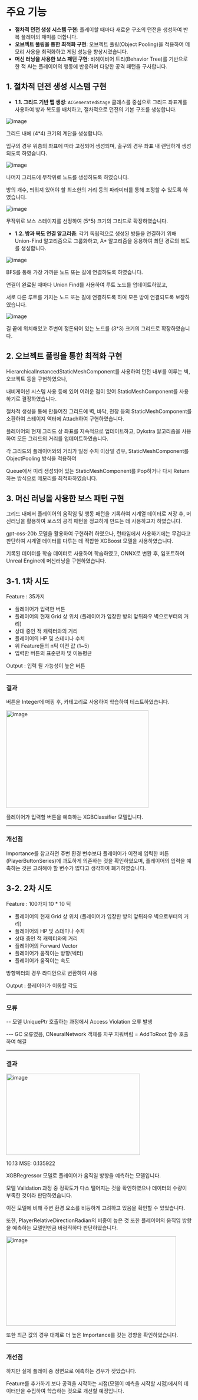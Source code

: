 # 주요 기능

- **절차적 던전 생성 시스템 구현**: 플레이할 때마다 새로운 구조의 던전을 생성하여 반복 플레이의 재미를 더합니다.
- **오브젝트 풀링을 통한 최적화 구현**: 오브젝트 풀링(Object Pooling)을 적용하여 메모리 사용을 최적화하고 게임 성능을 향상시켰습니다.
- **머신 러닝을 사용한 보스 패턴 구현**: 비헤이비어 트리(Behavior Tree)를 기반으로 한 적 AI는 플레이어의 행동에 반응하며 다양한 공격 패턴을 구사합니다.

## 1. 절차적 던전 생성 시스템 구현

- **1.1. 그리드 기반 맵 생성**: `ACGeneratedStage` 클래스를 중심으로 그리드 좌표계를 사용하여 방과 복도를 배치하고, 절차적으로 던전의 기본 구조를 생성합니다.

![image](https://github.com/user-attachments/assets/61eecb1e-3b32-481b-b9da-38bc7a6fb5e7)

그리드 내에 (4*4) 크기의 계단을 생성합니다.

입구의 경우 위층의 좌표에 따라 고정되어 생성되며, 출구의 경우 좌표 내 랜덤하게 생성되도록 하였습니다.

![image](https://github.com/user-attachments/assets/ca3143f0-4e0c-4eef-963f-0ae5fe032e52)

나머지 그리드에 무작위로 노드를 생성하도록 하였습니다.

방의 개수, 띄워져 있어야 할 최소한의 거리 등의 파라미터를 통해 조정할 수 있도록 하였습니다.

![image](https://github.com/user-attachments/assets/a2ea7ccf-6807-4a4e-9995-27c8acbb5a0f)

무작위로 보스 스테이지를 선정하여 (5*5) 크기의 그리드로 확장하였습니다.

- **1.2. 방과 복도 연결 알고리즘**: 각기 독립적으로 생성된 방들을 연결하기 위해 Union-Find 알고리즘으로 그룹화하고, A* 알고리즘을 응용하여 최단 경로의 복도를 생성합니다.

![image](https://github.com/user-attachments/assets/1f0c0f12-2b03-46d5-a33d-5bdc7abf1557)

BFS를 통해 가장 가까운 노드 또는 길에 연결하도록 하였습니다.

연결이 완료될 때마다 Union Find를 사용하여 루트 노드를 업데이트하였고,

서로 다른 루트를 가지는 노드 또는 길에 연결하도록 하여 모든 방이 연결되도록 보장하였습니다.

![image](https://github.com/user-attachments/assets/c8d24dca-b88d-430d-8bef-634173ce8d9b)

길 끝에 위치해있고 주변이 정돈되어 있는 노드를 (3*3) 크기의 그리드로 확장하였습니다.

## 2. 오브젝트 풀링을 통한 최적화 구현

HierarchicalInstancedStaticMeshComponent를 사용하여 던전 내부를 이루는 벽, 오브젝트 등을 구현하였으나,

내비게이션 시스템 사용 등에 있어 어려운 점이 있어 StaticMeshComponent를 사용하기로 결정하였습니다.

절차적 생성을 통해 만들어진 그리드에 벽, 바닥, 천장 등의 StaticMeshComponent를 소환하여 스테이지 액터에 Attach하여 구현하였습니다.

플레이어의 현재 그리드 상 좌표를 지속적으로 업데이트하고, Dykstra 알고리즘을 사용하여 모든 그리드의 거리를 업데이트하였습니다.

각 그리드의 플레이어와의 거리가 일정 수치 이상일 경우, StaticMeshComponent를 ObjectPooling 방식을 적용하여

Queue에서 미리 생성되어 있는 StaticMeshComponent를 Pop하거나 다시 Return하는 방식으로 메모리를 최적화하였습니다.

## 3. 머신 러닝을 사용한 보스 패턴 구현

그리드 내에서 플레이어의 움직임 및 행동 패턴을 기록하여 시계열 데이터로 저장 후, 머신러닝을 활용하여 보스의 공격 패턴을 정교하게 만드는 데 사용하고자 하였습니다.

gpt-oss-20b 모델을 활용하여 구현하려 하였으나, 런타임에서 사용하기에는 무겁다고 판단하여 시계열 데이터를 다루는 데 적합한 XGBoost 모델을 사용하였습니다.

기록된 데이터를 학습 데이터로 사용하여 학습하였고, ONNX로 변환 후, 임포트하여 Unreal Engine에 머신러닝을 구현하였습니다.


## 3-1. 1차 시도

Feature : 35가지

- 플레이어가 입력한 버튼
- 플레이어의 현재 Grid 상 위치 (플레이어가 입장한 방의 앞뒤좌우 벽으로부터의 거리)
- 상대 중인 적 캐릭터와의 거리
- 플레이어의 HP 및 스테미나 수치
- 위 Feature들의 n틱 이전 값 (1~5)
- 입력한 버튼의 표준편차 및 이동평균

Output : 입력 될 가능성이 높은 버튼

----------

### 결과

버튼을 Integer에 매핑 후, 카테고리로 사용하여 학습하여 테스트하였습니다.

<img width="386" height="265" alt="image" src="https://github.com/user-attachments/assets/47950ff9-5a7f-4797-9e7c-b6be22106f36" />

플레이어가 입력할 버튼을 예측하는 XGBClassifier 모델입니다.

----------

### 개선점

Importance를 참고하면 주변 환경 변수보다 플레이어가 이전에 입력한 버튼(PlayerButtonSeries)에 과도하게 의존하는 것을 확인하였으며,
  플레이어의 입력을 예측하는 것은 고려해야 할 변수가 많다고 생각하여 폐기하였습니다.

## 3-2. 2차 시도

Feature : 100가지 10 * 10 틱
- 플레이어의 현재 Grid 상 위치 (플레이어가 입장한 방의 앞뒤좌우 벽으로부터의 거리)
- 플레이어의 HP 및 스테미나 수치
- 상대 중인 적 캐릭터와의 거리
- 플레이어의 Forward Vector
- 플레이어가 움직이는 방향(벡터)
- 플레이어가 움직이는 속도

방향벡터의 경우 라디안으로 변환하여 사용

Output : 플레이어가 이동할 각도

----------

### 오류

-- 모델 UniquePtr 호출하는 과정에서 Access Violation 오류 발생

--- GC 오류였음, CNeuralNetwork 객체를 자꾸 지워버림 = AddToRoot 함수 호출하여 해결

----------

### 결과

<img width="363" height="221" alt="image" src="https://github.com/user-attachments/assets/20968070-6edf-4395-a3dc-0a1466c4a89d" />

10.13 MSE: 0.135922

XGBRegressor 모델로 플레이어가 움직일 방향을 예측하는 모델입니다.

모델 Validation 과정 중 정확도가 다소 떨어지는 것을 확인하였으나 데이터의 수량이 부족한 것이라 판단하였습니다.


이전 모델에 비해 주변 환경 요소를 비등하게 고려하고 있음을 확인할 수 있었습니다.

또한, PlayerRelativeDirectionRadian의 비중이 높은 것 또한 플레이어의 움직임 방향을 예측하는 모델인만큼 바람직하다 판단하였습니다.

<img width="461" height="243" alt="image" src="https://github.com/user-attachments/assets/991790ad-71e2-4bbb-ac5b-51b95fb9a460" />

또한 최근 값의 경우 대체로 더 높은 Importance를 갖는 경향을 확인하였습니다.

----------

### 개선점

하지만 실제 플레이 중 정면으로 예측하는 경우가 잦았습니다.

Feature를 추가하기 보다 공격을 시작하는 시점(모델이 예측을 시작할 시점)에서의 데이터만을 수집하여 학습하는 것으로 개선할 예정입니다.
